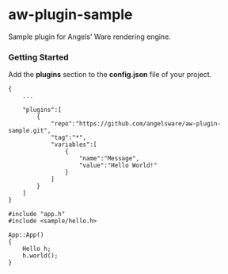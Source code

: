 # aw-plugin-sample

Sample plugin for Angels' Ware rendering engine.

### Getting Started

Add the **plugins** section to the **config.json** file of your project.

```
{
	...

	"plugins":[
		{
			"repo":"https://github.com/angelsware/aw-plugin-sample.git",
			"tag":"*",
			"variables":[
				{
					"name":"Message",
					"value":"Hello World!"
				}
			]
		}
	]
}
```

```
#include "app.h"
#include <sample/hello.h>

App::App()
{
	Hello h;
	h.world();
}

```

